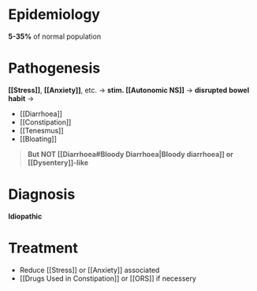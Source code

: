 # Epidemiology
**5-35%** of normal population

# Pathogenesis
**[[Stress]]**, **[[Anxiety]]**, etc. -> **stim. [[Autonomic NS]]** -> **disrupted bowel habit** ->
- [[Diarrhoea]]
- [[Constipation]]
- [[Tenesmus]]
- [[Bloating]]
> **But NOT [[Diarrhoea#Bloody Diarrhoea|Bloody diarrhoea]] or [[Dysentery]]-like**

# Diagnosis
**Idiopathic**

# Treatment
- Reduce [[Stress]] or [[Anxiety]] associated
- [[Drugs Used in Constipation]] or [[ORS]] if necessery